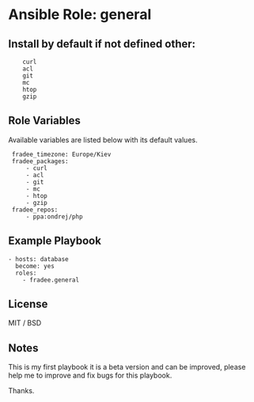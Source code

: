 # Ansible Role: general

## Install by default if not defined other:
        curl
        acl
        git
        mc
        htop
        gzip

## Role Variables

Available variables are listed below with its default values.

     fradee_timezone: Europe/Kiev
     fradee_packages:
         - curl
         - acl
         - git
         - mc
         - htop
         - gzip
     fradee_repos:
         - ppa:ondrej/php

## Example Playbook

	- hosts: database
      become: yes
      roles:
        - fradee.general
        

## License

MIT / BSD

## Notes

This is my first playbook it is a beta version and can be improved, please help me to improve and fix bugs for this playbook.

Thanks.
